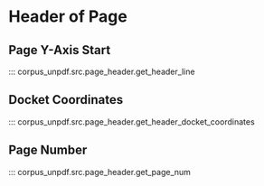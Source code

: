 # Header of Page

## Page Y-Axis Start

::: corpus_unpdf.src.page_header.get_header_line

## Docket Coordinates

::: corpus_unpdf.src.page_header.get_header_docket_coordinates

## Page Number

::: corpus_unpdf.src.page_header.get_page_num
